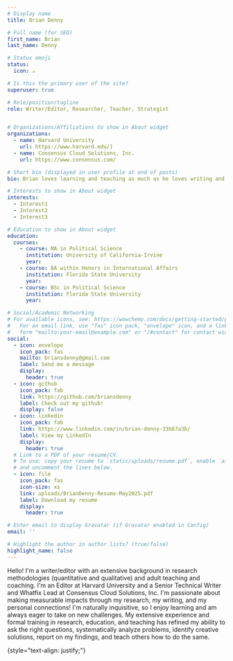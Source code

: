 ```yaml
---
# Display name
title: Brian Denny

# Full name (for SEO)
first_name: Brian
last_name: Denny

# Status emoji
status:
  icon: ☕️

# Is this the primary user of the site?
superuser: true

# Role/position/tagline
role: Writer/Editor, Researcher, Teacher, Strategist


# Organizations/Affiliations to show in About widget
organizations:
  - name: Harvard University
    url: https://www.harvard.edu/]
  - name: Consensus Cloud Solutions, Inc.
    url: https://www.consensus.com/

# Short bio (displayed in user profile at end of posts)
bio: Brian loves learning and teaching as much as he loves writing and editing (and reading and making)!

# Interests to show in About widget
interests:
  - Interest1 
  - Interest2
  - Interest3

# Education to show in About widget
education:
  courses:
    - course: MA in Political Science
      institution: University of California-Irvine
      year: 
    - course: BA within Honors in International Affairs
      institution: Florida State University
      year: 
    - course: BSc in Political Science
      institution: Florida State University
      year: 

# Social/Academic Networking
# For available icons, see: https://wowchemy.com/docs/getting-started/page-builder/#icons
#   For an email link, use "fas" icon pack, "envelope" icon, and a link in the
#   form "mailto:your-email@example.com" or "/#contact" for contact widget.
social:
  - icon: envelope
    icon_pack: fas
    mailto: briansdenny@gmail.com
    label: Send me a message
    display:
      header: true
  - icon: github
    icon_pack: fab
    link: https://github.com/briansdenny
    label: Check out my github!
    display: false
  - icon: linkedin
    icon_pack: fab
    link: https://www.linkedin.com/in/brian-denny-33b67a3b/
    label: View my LinkedIn
    display:
      header: true
  # Link to a PDF of your resume/CV.
  # To use: copy your resume to `static/uploads/resume.pdf`, enable `ai` icons in `params.yaml`,
  # and uncomment the lines below.
  - icon: file
    icon_pack: fas
    icon-size: xs
    link: uploads/BrianDenny-Resume-May2025.pdf
    label: Download my resume
    display:
      header: true

# Enter email to display Gravatar (if Gravatar enabled in Config)
email: ''

# Highlight the author in author lists? (true/false)
highlight_name: false
---
```


Hello! I'm a writer/editor with an extensive background in research methodologies (quantitative and qualitative) and adult teaching and coaching. I'm an Editor at Harvard University and a Senior Technical Writer and Whatfix Lead at Consensus Cloud Solutions, Inc. I'm passionate about making measurable impacts through my research, my writing, and my personal connections! I'm naturally inquisitive, so I enjoy learning and am always eager to take on new challenges. My extensive experience and formal training in research, education, and teaching has refined my ability to ask the right questions, systematically analyze problems, identify creative solutions, report on my findings, and teach others how to do the same.

{style="text-align: justify;"}
